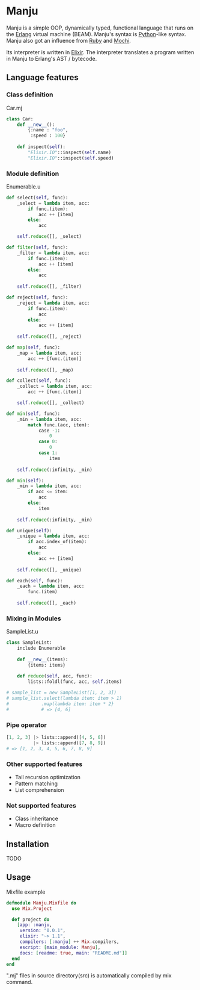 # Manju

Manju is a simple OOP, dynamically typed, functional language that runs on the [Erlang](http://www.erlang.org) virtual machine (BEAM).
Manju's syntax is [Python](https://www.python.org)-like syntax.
Manju also got an influence from [Ruby](https://www.ruby-lang.org) and [Mochi](https://github.com/i2y/mochi).

Its interpreter is written in [Elixir](http://elixir-lang.org). The interpreter translates a program written in Manju to Erlang's AST / bytecode.

## Language features
### Class definition
Car.mj
```python
class Car:
    def __new__():
        {:name : "foo",
         :speed : 100}
    
    def inspect(self):
        "Elixir.IO"::inspect(self.name)
        "Elixir.IO"::inspect(self.speed)
```

### Module definition
Enumerable.u
```python
def select(self, func):
    _select = lambda item, acc:
        if func.(item):
            acc ++ [item]
        else:
            acc

    self.reduce([], _select)

def filter(self, func):
    _filter = lambda item, acc:
        if func.(item):
            acc ++ [item]
        else:
            acc
    
    self.reduce([], _filter)

def reject(self, func):
    _reject = lambda item, acc:
        if func.(item):
            acc
        else:
            acc ++ [item]
    
    self.reduce([], _reject)

def map(self, func):
    _map = lambda item, acc:
        acc ++ [func.(item)]
    
    self.reduce([], _map)

def collect(self, func):
    _collect = lambda item, acc:
        acc ++ [func.(item)]

    self.reduce([], _collect)

def min(self, func):
    _min = lambda item, acc:
        match func.(acc, item):
            case -1:
                0
            case 0:
                0
            case 1:
                item
    
    self.reduce(:infinity, _min)

def min(self):
    _min = lambda item, acc:
        if acc <= item:
            acc
        else:
            item
    
    self.reduce(:infinity, _min)

def unique(self):
    _unique = lambda item, acc:
        if acc.index_of(item):
            acc
        else:
            acc ++ [item]
    
    self.reduce([], _unique)

def each(self, func):
    _each = lambda item, acc:
        func.(item)
    
    self.reduce([], _each)
```

### Mixing in Modules
SampleList.u
```python
class SampleList:
    include Enumerable
  
    def __new__(items):
        {items: items}
    
    def reduce(self, acc, func):
        lists::foldl(func, acc, self.items)

# sample_list = new SampleList([1, 2, 3])
# sample_list.select(lambda item: item > 1)
#            .map(lambda item: item * 2}
#            # => [4, 6]
```

### Pipe operator
```python
[1, 2, 3] |> lists::append([4, 5, 6])
          |> lists::append([7, 8, 9])
# => [1, 2, 3, 4, 5, 6, 7, 8, 9]
```

### Other supported features
- Tail recursion optimization
- Pattern matching
- List comprehension

### Not supported features
- Class inheritance
- Macro definition

## Installation
TODO

## Usage
Mixfile example 
```elixir
defmodule Manju.Mixfile do
  use Mix.Project

  def project do
    [app: :manju,
     version: "0.0.1",
     elixir: "~> 1.1",
     compilers: [:manju] ++ Mix.compilers,
     escript: [main_module: Manju],
     docs: [readme: true, main: "README.md"]]
  end
end
```
".mj" files in source directory(src) is automatically compiled by mix command.
